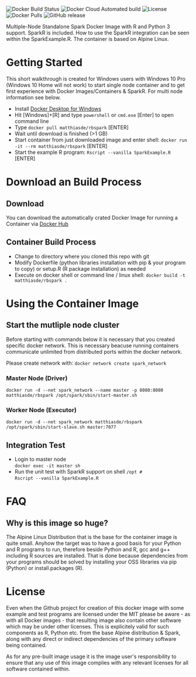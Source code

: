 ![Docker Build Status](https://img.shields.io/docker/cloud/build/matthiasde/rbspark.svg)
![Docker Cloud Automated build](https://img.shields.io/docker/cloud/automated/matthiasde/rbspark.svg)
![License](https://img.shields.io/github/license/MatthiasDE/spark_standalone_docker.svg)
![Docker Pulls](https://img.shields.io/docker/pulls/matthiasde/rbspark.svg)
![GitHub release](https://img.shields.io/github/release-pre/MatthiasDE/spark_standalone_docker.svg)

Multiple-Node Standalone Spark Docker Image with R and Python 3 support.
SparkR is included. How to use the SparkR integration can be seen within the SparkExample.R.
The container is based on Alpine Linux.

# Getting Started
This short walkthrough is created for Windows users with Windows 10 Pro (Windows 10 Home will not work) to start single node container and to get first experience with Docker Images/Containers & SparkR. For multi node information see below.
* Install [Docker Desktop for Windows](https://docs.docker.com/docker-for-windows/install/)
* Hit [Windows]+[R] and type ```powershell``` or ```cmd.exe``` [Enter] to open command line
* Type ```docker pull matthiasde/rbspark``` [ENTER]
* Wait until download is finished (>1 GB)
* Start container from just downloaded image and enter shell: ```docker run -it --rm matthiasde/rbspark``` [ENTER]
* Start the example R program: ```Rscript --vanilla SparkExample.R``` [ENTER]

# Download an Build Process
## Download
You can download the automatically crated Docker Image for running a Container via [Docker Hub](https://hub.docker.com/r/matthiasde/rbspark)

## Container Build Process
* Change to  directory where you cloned this repo with git
* Modify Dockerfile (python libraries installation with pip & your program to copy) or setup.R (R package installation)  as needed
* Execute on docker shell or command line / linux shell: 
```docker build -t matthiasde/rbspark .```

# Using the Container Image
## Start the mutliple node cluster
Before starting with commands below it is necessary that you created specific docker network. This is necessary beacuse running containers communicate unlimited from distributed ports within the docker network.

Please create network with:
```docker network create spark_network```

### Master Node (Driver)
```
docker run -d --net spark_network --name master -p 8080:8080 matthiasde/rbspark /opt/spark/sbin/start-master.sh
```

### Worker Node (Executor)
```
docker run -d --net spark_network matthiasde/rbspark /opt/spark/sbin/start-slave.sh master:7077
```

## Integration Test
* Login to master node  
```docker exec -it master sh```
* Run the unit test with SparkR support on shell ```/opt #```  
```Rscript --vanilla SparkExample.R```

# FAQ
## Why is this image so huge?
The Alpine Linux Distribution that is the base for the container image is quite small. Anyhow the target was to have a good basis for your Python and R programs to run, therefore beside Python and R, gcc and g++ including R sources are installed. That is done because dependencies from your programs should be solved by installing your OSS libraries via pip (Python) or install.packages (R).

# License
Even when the Github project for creation of this docker image with some example and test programs are licensed under the MIT please be aware - as with all Docker images - that resulting image also contain other software which may be under other licenses. This is explicitely valid for such components as R, Python etc. from the base Alpine distribution & Spark, along with any direct or indirect dependencies of the primary software being contained.

As for any pre-built image usage it is the image user's responsibility to ensure that any use of this image complies with any relevant licenses for all software contained within.
